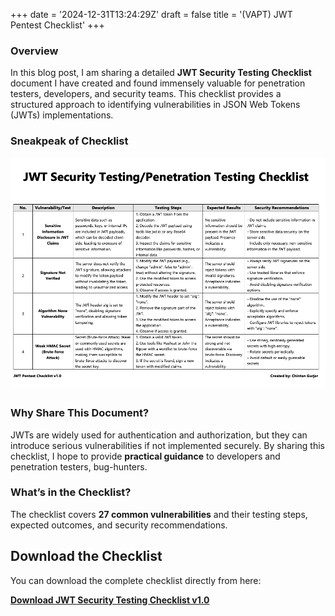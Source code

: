 +++
date = '2024-12-31T13:24:29Z'
draft = false
title = '(VAPT) JWT Pentest Checklist'
+++

### Overview

In this blog post, I am sharing a detailed **JWT Security Testing Checklist** document I have created and found immensely valuable for penetration testers, developers, and security teams. This checklist provides a structured approach to identifying vulnerabilities in JSON Web Tokens (JWTs) implementations.

### Sneakpeak of Checklist
<center><img src="/images/jwt.png" alt="jwt" width="750"/></center>

### Why Share This Document?

JWTs are widely used for authentication and authorization, but they can introduce serious vulnerabilities if not implemented securely. By sharing this checklist, I hope to provide **practical guidance** to developers and penetration testers, bug-hunters.

### What’s in the Checklist?

The checklist covers **27 common vulnerabilities** and their testing steps, expected outcomes, and security recommendations.

## Download the Checklist

You can download the complete checklist directly from here:

**[Download JWT Security Testing Checklist v1.0](/files/jwt-pentest.pdf)**
